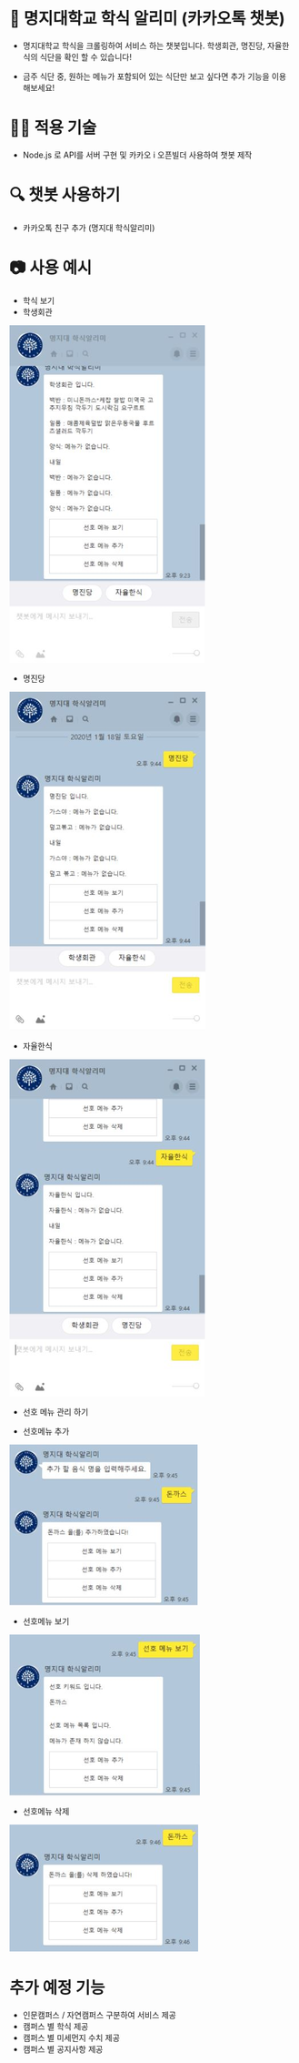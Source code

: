 # 🥘 명지대학교 학식 알리미 (카카오톡 챗봇)

* 명지대학교 학식을 크롤링하여 서비스 하는 챗봇입니다. 학생회관, 명진당, 자율한식의 식단을 확인 할 수 있습니다!

* 금주 식단 중, 원하는 메뉴가 포함되어 있는 식단만 보고 싶다면 추가 기능을 이용 해보세요!

# 👨‍💻 적용 기술

* Node.js 로 API를 서버 구현 및 카카오 i 오픈빌더 사용하여 챗봇 제작

# 🔍 챗봇 사용하기

* 카카오톡 친구 추가 (명지대 학식알리미) 


# 📷 사용 예시

* 학식 보기
 * 학생회관
 
 ![image1](./img/1.jpg)
 
 * 명진당
 
 ![image2](./img/2.jpg)

 * 자율한식
 
 ![image3](./img/3.jpg)

* 선호 메뉴 관리 하기

 * 선호메뉴 추가
 
 ![image4](./img/4.JPG)
 
 * 선호메뉴 보기
 
 ![image5](./img/5.JPG)
 
 * 선호메뉴 삭제
 
 ![image6](./img/6.JPG)

# 추가 예정 기능

* 인문캠퍼스 / 자연캠퍼스 구분하여 서비스 제공
* 캠퍼스 별 학식 제공
* 캠퍼스 별 미세먼지 수치 제공
* 캠퍼스 별 공지사항 제공
